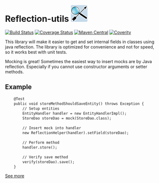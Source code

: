 # Reflection-utils ![Icon](https://raw.githubusercontent.com/Ekryd/reflection-utils/master/ReflectionUtils.png)

[![Build Status](https://travis-ci.org/Ekryd/reflection-utils.svg?branch=master)](https://travis-ci.org/Ekryd/reflection-utils)
[![Coverage Status](https://coveralls.io/repos/Ekryd/reflection-utils/badge.svg?branch=master)](https://coveralls.io/r/Ekryd/reflection-utils?branch=master)
[![Maven Central](https://maven-badges.herokuapp.com/maven-central/com.github.ekryd.reflection-utils/reflection-utils/badge.svg)](https://maven-badges.herokuapp.com/maven-central/com.github.ekryd.reflection-utils/reflection-utils)
[![Coverity](https://scan.coverity.com/projects/4608/badge.svg)](https://scan.coverity.com/projects/4608)

This library will make it easier to get and set internal fields in classes using java reflection. The library is optimized for convenience and not for speed, so it works best with unit tests.

Mocking is great! Sometimes the easiest way to insert mocks are by Java reflection. Especially if you cannot use constructor arguments or setter methods.

## Example ##
```
    @Test
    public void storeMethodShouldSaveEntity() throws Exception {
        // Setup entities
        EntityHandler handler = new EntityHandlerImpl();        
        StoreDao storeDao = mock(StoreDao.class);
        
        // Insert mock into handler
        new ReflectionHelper(handler).setField(storeDao);
        
        // Perform method
        handler.store();

        // Verify save method
        verify(storeDao).save();
    }
```

[See more](http://ekryd.github.io/reflection-utils/)
